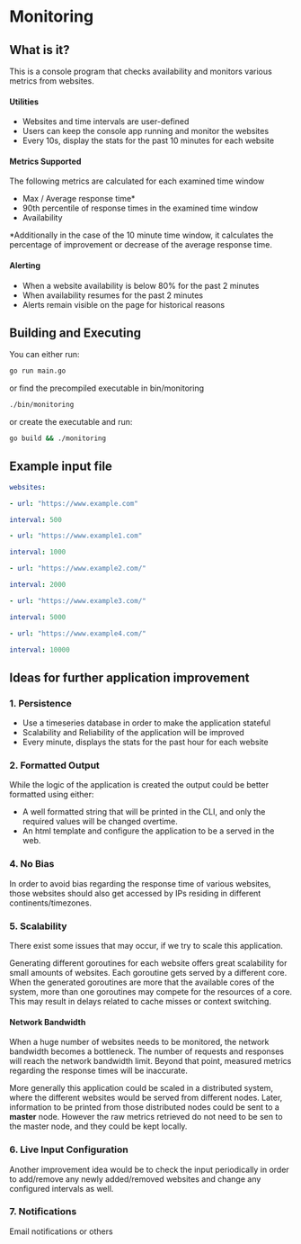 # Monitoring

## What is it?
This is a console program that checks availability and monitors various metrics from websites.
#### Utilities
- Websites and time intervals are user-defined
- Users can keep the console app running and monitor the websites
- Every 10s, display the stats for the past 10 minutes for each website

#### Metrics Supported
The following metrics are calculated for each examined time window
 - Max / Average response time*
 - 90th percentile of response times in the examined time window
 - Availability
 
*Additionally in the case of the 10 minute time window, it calculates the percentage of improvement or decrease of the average response time.
#### Alerting
- When a website availability is below 80% for the past 2 minutes
- When availability resumes for the past 2 minutes
- Alerts remain visible on the page for historical reasons

## Building and Executing
You can either run: 
```sh
go run main.go
```

or find the precompiled executable in bin/monitoring
```sh
./bin/monitoring
```

or create the executable and run:
```sh
go build && ./monitoring
```

## Example input file
```yaml
websites:

- url: "https://www.example.com"

interval: 500

- url: "https://www.example1.com"

interval: 1000

- url: "https://www.example2.com/"

interval: 2000

- url: "https://www.example3.com/"

interval: 5000

- url: "https://www.example4.com/"

interval: 10000
```


## Ideas for further application improvement

### 1. Persistence
- Use a timeseries database in order to make the application stateful
- Scalability and Reliability of the application will be improved
- Every minute, displays the stats for the past hour for each website

### 2. Formatted Output
While the logic of the application is created the output could be better formatted using either:
- A well formatted string that will be printed in the CLI, and only the required values will be changed overtime.
- An html template and configure the application to be a served in the web.

### 4. No Bias
In order to avoid bias regarding the response time of various websites, those websites should also get accessed by IPs residing in different continents/timezones.

### 5. Scalability
There exist some issues that may occur, if we try to scale this application.

Generating different goroutines for each website offers great scalability for small amounts of websites. Each goroutine gets served by a different core. When the generated goroutines are more that the available cores of the system, more than one goroutines may compete for the resources of a core. This may result in delays related to cache misses or context switching.

#### Network Bandwidth
When a huge number of websites needs to be monitored, the network bandwidth becomes a bottleneck. The number of requests and responses  will reach the network bandwidth limit. Beyond that point, measured metrics regarding the response times will be inaccurate.

More generally this application could be scaled in a distributed system, where the different websites would be served from different nodes. Later, information to be printed from those distributed nodes could be sent to a **master** node. However the raw metrics retrieved do not need to be sen to the master node, and they could be kept locally.

### 6. Live Input Configuration
Another improvement idea would be to check the input periodically in order to add/remove any newly added/removed websites and change any configured intervals as well. 

### 7. Notifications
Email notifications or others